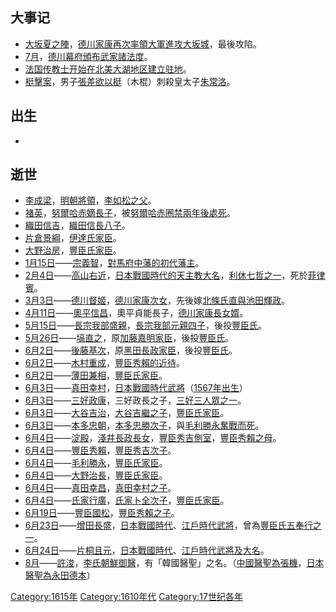 ## 大事记

  - [大坂夏之陣](../Page/大坂夏之陣.md "wikilink")，[德川家康再次率領大軍進攻](../Page/德川家康.md "wikilink")[大坂城](../Page/大坂城.md "wikilink")，最後攻陷。
  - [7月](../Page/7月.md "wikilink")，[德川幕府頒布](../Page/德川幕府.md "wikilink")[武家諸法度](../Page/武家諸法度.md "wikilink")。
  - [法国传教士开始在北美大湖地区建立驻地](../Page/法国.md "wikilink")。
  - [梃擊案](../Page/梃擊案.md "wikilink")，男子[張差欲以梃](../Page/張差.md "wikilink")（木棍）刺殺皇太子[朱常洛](../Page/朱常洛.md "wikilink")。

## 出生

  -
## 逝世

  - [李成梁](../Page/李成梁.md "wikilink")，[明朝將領](../Page/明朝.md "wikilink")，[李如松之父](../Page/李如松.md "wikilink")。
  - [褚英](../Page/褚英.md "wikilink")，[努爾哈赤嫡長子](../Page/努爾哈赤.md "wikilink")，被[努爾哈赤圈禁兩年後處死](../Page/努爾哈赤.md "wikilink")。
  - [織田信吉](../Page/織田信吉.md "wikilink")，[織田信長八子](../Page/織田信長.md "wikilink")。
  - [片倉景綱](../Page/片倉景綱.md "wikilink")，[伊達氏家臣](../Page/伊達氏.md "wikilink")。
  - [大野治房](../Page/大野治房.md "wikilink")，[豐臣氏家臣](../Page/豐臣氏.md "wikilink")。
  - [1月15日](../Page/1月15日.md "wikilink")——[宗義智](../Page/宗義智.md "wikilink")，[對馬府中藩的初代藩主](../Page/對馬府中藩.md "wikilink")。
  - [2月4日](../Page/2月4日.md "wikilink")——[高山右近](../Page/高山右近.md "wikilink")，[日本戰國時代的](../Page/日本戰國時代.md "wikilink")[天主教](../Page/天主教.md "wikilink")[大名](../Page/大名.md "wikilink")，[利休七哲之一](../Page/利休七哲.md "wikilink")，死於[菲律賓](../Page/菲律賓.md "wikilink")。
  - [3月3日](../Page/3月3日.md "wikilink")——[德川督姬](../Page/德川督姬.md "wikilink")，[德川家康次女](../Page/德川家康.md "wikilink")，先後嫁[北條氏直與](../Page/北條氏直.md "wikilink")[池田輝政](../Page/池田輝政.md "wikilink")。
  - [4月11日](../Page/4月11日.md "wikilink")——[奧平信昌](../Page/奧平信昌.md "wikilink")，奧平貞能長子，[德川家康長女婿](../Page/德川家康.md "wikilink")。
  - [5月15日](../Page/5月15日.md "wikilink")——[長宗我部盛親](../Page/長宗我部盛親.md "wikilink")，[長宗我部元親四子](../Page/長宗我部元親.md "wikilink")，後投[豐臣氏](../Page/豐臣氏.md "wikilink")。
  - [5月26日](../Page/5月26日.md "wikilink")——[塙直之](../Page/塙直之.md "wikilink")，原[加藤嘉明家臣](../Page/加藤嘉明.md "wikilink")，後投[豐臣氏](../Page/豐臣氏.md "wikilink")。
  - [6月2日](../Page/6月2日.md "wikilink")——[後藤基次](../Page/後藤基次.md "wikilink")，原[黑田長政家臣](../Page/黑田長政.md "wikilink")，後投[豐臣氏](../Page/豐臣氏.md "wikilink")。
  - [6月2日](../Page/6月2日.md "wikilink")——[木村重成](../Page/木村重成.md "wikilink")，[豐臣秀賴的近待](../Page/豐臣秀賴.md "wikilink")。
  - [6月2日](../Page/6月2日.md "wikilink")——[薄田兼相](../Page/薄田兼相.md "wikilink")，[豐臣氏家臣](../Page/豐臣氏.md "wikilink")。
  - [6月3日](../Page/6月3日.md "wikilink")——[真田幸村](../Page/真田信繁.md "wikilink")，[日本戰國時代](../Page/战国_\(日本\).md "wikilink")[武將](../Page/武士.md "wikilink")（[1567年出生](../Page/1567年.md "wikilink")）
  - [6月3日](../Page/6月3日.md "wikilink")——[三好政康](../Page/三好政康.md "wikilink")，三好政長之子，[三好三人眾之一](../Page/三好三人眾.md "wikilink")。
  - [6月3日](../Page/6月3日.md "wikilink")——[大谷吉治](../Page/大谷吉治.md "wikilink")，[大谷吉繼之子](../Page/大谷吉繼.md "wikilink")，[豐臣氏家臣](../Page/豐臣氏.md "wikilink")。
  - [6月3日](../Page/6月3日.md "wikilink")——[本多忠朝](../Page/本多忠朝.md "wikilink")，[本多忠勝次子](../Page/本多忠勝.md "wikilink")，與[毛利勝永奮戰而死](../Page/毛利勝永.md "wikilink")。
  - [6月4日](../Page/6月4日.md "wikilink")——[淀殿](../Page/淀殿.md "wikilink")，[淺井長政長女](../Page/淺井長政.md "wikilink")，[豐臣秀吉側室](../Page/豐臣秀吉.md "wikilink")，[豐臣秀賴之母](../Page/豐臣秀賴.md "wikilink")。
  - [6月4日](../Page/6月4日.md "wikilink")——[豐臣秀賴](../Page/豐臣秀賴.md "wikilink")，[豐臣秀吉次子](../Page/豐臣秀吉.md "wikilink")。
  - [6月4日](../Page/6月4日.md "wikilink")——[毛利勝永](../Page/毛利勝永.md "wikilink")，[豐臣氏家臣](../Page/豐臣氏.md "wikilink")。
  - [6月4日](../Page/6月4日.md "wikilink")——[大野治長](../Page/大野治長.md "wikilink")，[豐臣氏家臣](../Page/豐臣氏.md "wikilink")。
  - [6月4日](../Page/6月4日.md "wikilink")——[真田幸昌](../Page/真田幸昌.md "wikilink")，[真田幸村之子](../Page/真田信繁.md "wikilink")。
  - [6月4日](../Page/6月4日.md "wikilink")——[氏家行廣](../Page/氏家行廣.md "wikilink")，[氏家卜全次子](../Page/氏家卜全.md "wikilink")，[豐臣氏家臣](../Page/豐臣氏.md "wikilink")。
  - [6月19日](../Page/6月19日.md "wikilink")——[豐臣國松](../Page/豐臣國松.md "wikilink")，[豐臣秀賴之子](../Page/豐臣秀賴.md "wikilink")。
  - [6月23日](../Page/6月23日.md "wikilink")——[增田長盛](../Page/增田長盛.md "wikilink")，[日本戰國時代](../Page/日本戰國時代.md "wikilink")、[江戶時代武將](../Page/江戶時代.md "wikilink")，曾為[豐臣氏](../Page/豐臣氏.md "wikilink")[五奉行之一](../Page/五奉行.md "wikilink")。
  - [6月24日](../Page/6月24日.md "wikilink")——[片桐且元](../Page/片桐且元.md "wikilink")，[日本戰國時代](../Page/日本戰國時代.md "wikilink")、[江戶時代武將及](../Page/江戶時代.md "wikilink")[大名](../Page/大名.md "wikilink")。
  - [8月](../Page/8月.md "wikilink")——[許浚](../Page/許浚.md "wikilink")，[李氏朝鮮御醫](../Page/李氏朝鮮.md "wikilink")，有「韓國醫聖」之名。（[中國醫聖為](../Page/中國.md "wikilink")[張機](../Page/張機.md "wikilink")，[日本醫聖為](../Page/日本.md "wikilink")[永田德本](../Page/永田德本.md "wikilink")）

[Category:1615年](https://zh.wikipedia.org/wiki/Category:1615年 "wikilink")
[Category:1610年代](https://zh.wikipedia.org/wiki/Category:1610年代 "wikilink")
[Category:17世纪各年](https://zh.wikipedia.org/wiki/Category:17世纪各年 "wikilink")